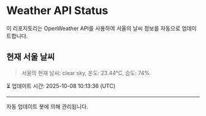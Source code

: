 
# Weather API Status

이 리포지토리는 OpenWeather API를 사용하여 서울의 날씨 정보를 자동으로 업데이트합니다.

## 현재 서울 날씨
> 서울의 현재 날씨: clear sky, 온도: 23.44°C, 습도: 74%

⏳ 업데이트 시간: 2025-10-08 10:13:36 (UTC)

---
자동 업데이트 봇에 의해 관리됩니다.
